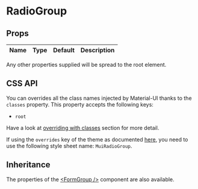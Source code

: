 <!--- This documentation is automatically generated, do not try to edit it. -->

# RadioGroup



## Props
| Name | Type | Default | Description |
|:-----|:-----|:--------|:------------|

Any other properties supplied will be spread to the root element.

## CSS API

You can overrides all the class names injected by Material-UI thanks to the `classes` property.
This property accepts the following keys:
- `root`

Have a look at [overriding with classes](/customization/overrides#overriding-with-classes)
section for more detail.

If using the `overrides` key of the theme as documented
[here](/customization/themes#customizing-all-instances-of-a-component-type),
you need to use the following style sheet name: `MuiRadioGroup`.

## Inheritance

The properties of the [&lt;FormGroup /&gt;](/api/form-group) component are also available.


